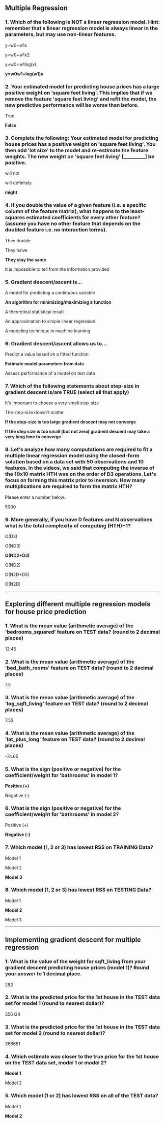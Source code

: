 ## Multiple Regression ##

### 1. Which of the following is NOT a linear regression model. Hint: remember that a linear regression model is always linear in the parameters, but may use non-linear features. ###

y=w0+w1x

y=w0+w1x2

y=w0+w1log(x)

**y=w0w1+log(w1)x**

### 2. Your estimated model for predicting house prices has a large positive weight on 'square feet living'. This implies that if we remove the feature 'square feet living' and refit the model, the new predictive performance will be worse than before. ###

True

**False**

### 3. Complete the following: Your estimated model for predicting house prices has a positive weight on 'square feet living'. You then add 'lot size' to the model and re-estimate the feature weights. The new weight on 'square feet living' [_________] be positive. ###

will not

will definitely

**might**

### 4. If you double the value of a given feature (i.e. a specific column of the feature matrix), what happens to the least-squares estimated coefficients for every other feature? (assume you have no other feature that depends on the doubled feature i.e. no interaction terms). ###

They double

They halve

**They stay the same**

It is impossible to tell from the information provided

### 5. Gradient descent/ascent is... ###

A model for predicting a continuous variable

**An algorithm for minimizing/maximizing a function**

A theoretical statistical result

An approximation to simple linear regression

A modeling technique in machine learning

### 6. Gradient descent/ascent allows us to... ###

Predict a value based on a fitted function

**Estimate model parameters from data**

Assess performance of a model on test data

### 7. Which of the following statements about step-size in gradient descent is/are TRUE (select all that apply) ###

It's important to choose a very small step-size

The step-size doesn't matter

**If the step-size is too large gradient descent may not converge**

**If the step size is too small (but not zero) gradient descent may take a very long time to converge**

### 8. Let's analyze how many computations are required to fit a multiple linear regression model using the closed-form solution based on a data set with 50 observations and 10 features. In the videos, we said that computing the inverse of the 10x10 matrix HTH was on the order of D3 operations. Let's focus on forming this matrix prior to inversion. How many multiplications are required to form the matrix HTH? ###

Please enter a number below.

5000

### 9. More generally, if you have D features and N observations what is the total complexity of computing (HTH)−1? ###


O(D3)

O(ND3)

**O(ND2+D3)**

O(ND2)

O(N2D+D3)

O(N2D)

---

## Exploring different multiple regression models for house price prediction ##

### 1. What is the mean value (arithmetic average) of the 'bedrooms_squared' feature on TEST data? (round to 2 decimal places) ###

12.45

### 2. What is the mean value (arithmetic average) of the 'bed_bath_rooms' feature on TEST data? (round to 2 decimal places) ###

7.5

### 3. What is the mean value (arithmetic average) of the 'log_sqft_living' feature on TEST data? (round to 2 decimal places) ###

7.55

### 4. What is the mean value (arithmetic average) of the 'lat_plus_long' feature on TEST data? (round to 2 decimal places) ###

-74.65

### 5. What is the sign (positive or negative) for the coefficient/weight for 'bathrooms' in model 1? ###

**Positive (+)**

Negative (-)

### 6. What is the sign (positive or negative) for the coefficient/weight for 'bathrooms' in model 2? ###

Positive (+)

**Negative (-)**

### 7. Which model (1, 2 or 3) has lowest RSS on TRAINING Data? ###

Model 1

Model 2

**Model 3**

### 8. Which model (1, 2 or 3) has lowest RSS on TESTING Data? ###

Model 1

**Model 2**

Model 3

---

## Implementing gradient descent for multiple regression ##

### 1. What is the value of the weight for sqft_living from your gradient descent predicting house prices (model 1)? Round your answer to 1 decimal place. ###

282

### 2. What is the predicted price for the 1st house in the TEST data set for model 1 (round to nearest dollar)? ###

356134

### 3. What is the predicted price for the 1st house in the TEST data set for model 2 (round to nearest dollar)? ###

366651

### 4. Which estimate was closer to the true price for the 1st house on the TEST data set, model 1 or model 2? ###

**Model 1**

Model 2

### 5. Which model (1 or 2) has lowest RSS on all of the TEST data? ###

Model 1

**Model 2**